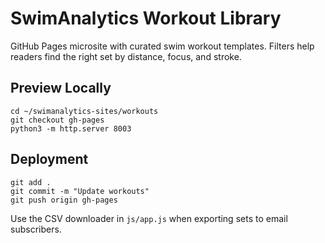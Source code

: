 # SwimAnalytics Workout Library

GitHub Pages microsite with curated swim workout templates. Filters help readers find the right set by distance, focus, and stroke.

## Preview Locally

```
cd ~/swimanalytics-sites/workouts
git checkout gh-pages
python3 -m http.server 8003
```

## Deployment

```
git add .
git commit -m "Update workouts"
git push origin gh-pages
```

Use the CSV downloader in `js/app.js` when exporting sets to email subscribers.
